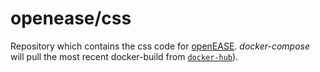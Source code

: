 openease/css
================

Repository which contains the css code for [openEASE](https://github.com/ease-crc/openease).
*docker-compose* will pull the most recent docker-build from [`docker-hub`](https://hub.docker.com/r/openease/css)).
